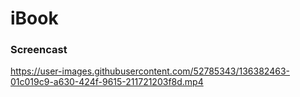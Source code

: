 # iBook

### Screencast
https://user-images.githubusercontent.com/52785343/136382463-01c019c9-a630-424f-9615-211721203f8d.mp4
